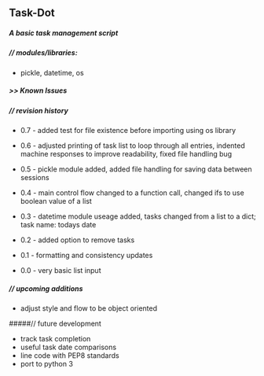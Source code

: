## Task-Dot

##### A basic task management script

##### // modules/libraries:
- pickle, datetime, os

##### >> Known Issues


##### // revision history

 - 0.7 - added test for file existence before importing using os library

 - 0.6 - adjusted printing of task list to loop through all entries, indented machine responses to improve readability, fixed file handling bug

 - 0.5 - pickle module added, added file handling for saving data between sessions

 - 0.4 - main control flow changed to a function call, changed ifs to use boolean value of a list

 - 0.3 - datetime module useage added, tasks changed from a list to a dict; task name: todays date

 - 0.2 - added option to remove tasks

 - 0.1 - formatting and consistency updates

 - 0.0 - very basic list input


##### // upcoming additions
 - adjust style and flow to be object oriented


#####// future development
 - track task completion
 - useful task date comparisons
 - line code with PEP8 standards
 - port to python 3
 
